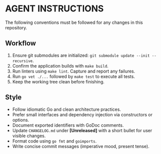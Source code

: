 # AGENT INSTRUCTIONS

The following conventions must be followed for any changes in this repository.

## Workflow
1. Ensure git submodules are initialized: `git submodule update --init --recursive`.
2. Confirm the application builds with `make build`.
3. Run linters using `make lint`. Capture and report any failures.
4. Run `go vet ./...` followed by `make test` to execute all tests.
5. Keep the working tree clean before finishing.

## Style
- Follow idiomatic Go and clean architecture practices.
- Prefer small interfaces and dependency injection via constructors or options.
- Document exported identifiers with GoDoc comments.
- Update `CHANGELOG.md` under **[Unreleased]** with a short bullet for user visible changes.
- Format code using `go fmt` and `goimports`.
- Write concise commit messages (imperative mood, present tense).


